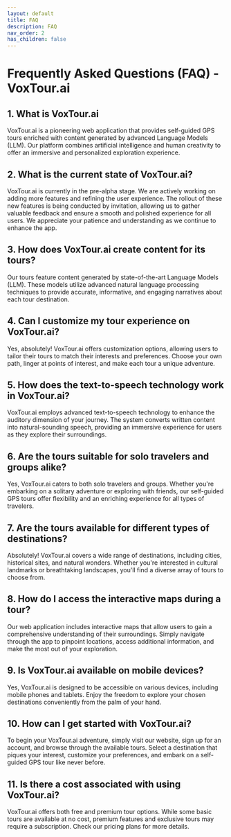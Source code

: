 ```yaml
---
layout: default
title: FAQ
description: FAQ
nav_order: 2
has_children: false
---
```


# Frequently Asked Questions (FAQ) - VoxTour.ai

## 1. **What is VoxTour.ai**
VoxTour.ai is a pioneering web application that provides self-guided GPS tours enriched with content generated by advanced Language Models (LLM). Our platform combines artificial intelligence and human creativity to offer an immersive and personalized exploration experience.

## 2. **What is the current state of VoxTour.ai?**
VoxTour.ai is currently in the pre-alpha stage. We are actively working on adding more features and refining the user experience. The rollout of these new features is being conducted by invitation, allowing us to gather valuable feedback and ensure a smooth and polished experience for all users. We appreciate your patience and understanding as we continue to enhance the app.

## 3. **How does VoxTour.ai create content for its tours?**
Our tours feature content generated by state-of-the-art Language Models (LLM). These models utilize advanced natural language processing techniques to provide accurate, informative, and engaging narratives about each tour destination.

## 4. **Can I customize my tour experience on VoxTour.ai?**
Yes, absolutely! VoxTour.ai offers customization options, allowing users to tailor their tours to match their interests and preferences. Choose your own path, linger at points of interest, and make each tour a unique adventure.

## 5. **How does the text-to-speech technology work in VoxTour.ai?**
VoxTour.ai employs advanced text-to-speech technology to enhance the auditory dimension of your journey. The system converts written content into natural-sounding speech, providing an immersive experience for users as they explore their surroundings.

## 6. **Are the tours suitable for solo travelers and groups alike?**
Yes, VoxTour.ai caters to both solo travelers and groups. Whether you're embarking on a solitary adventure or exploring with friends, our self-guided GPS tours offer flexibility and an enriching experience for all types of travelers.

## 7. **Are the tours available for different types of destinations?**
Absolutely! VoxTour.ai covers a wide range of destinations, including cities, historical sites, and natural wonders. Whether you're interested in cultural landmarks or breathtaking landscapes, you'll find a diverse array of tours to choose from.

## 8. **How do I access the interactive maps during a tour?**
Our web application includes interactive maps that allow users to gain a comprehensive understanding of their surroundings. Simply navigate through the app to pinpoint locations, access additional information, and make the most out of your exploration.

## 9. **Is VoxTour.ai available on mobile devices?**
Yes, VoxTour.ai is designed to be accessible on various devices, including mobile phones and tablets. Enjoy the freedom to explore your chosen destinations conveniently from the palm of your hand.

## 10. **How can I get started with VoxTour.ai?**
To begin your VoxTour.ai adventure, simply visit our website, sign up for an account, and browse through the available tours. Select a destination that piques your interest, customize your preferences, and embark on a self-guided GPS tour like never before.

## 11. **Is there a cost associated with using VoxTour.ai?**
VoxTour.ai offers both free and premium tour options. While some basic tours are available at no cost, premium features and exclusive tours may require a subscription. Check our pricing plans for more details.